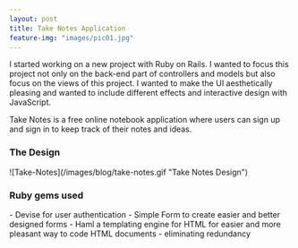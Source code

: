 ```yaml
---
layout: post
title: Take Notes Application
feature-img: "images/pic01.jpg"
---
```


I started working on a new project with Ruby on Rails. I wanted to focus this project not only on the back-end part of controllers and models but also focus on the views of this project. I wanted to make the UI aesthetically pleasing and wanted to include different effects and interactive design with JavaScript.

Take Notes is a free online notebook application where users can sign up and sign in to keep track of their notes and ideas.

<h3>The Design</h3>
![Take-Notes](/images/blog/take-notes.gif "Take Notes Design")

<h3>Ruby gems used</h3>
- Devise for user authentication
- Simple Form to create easier and better designed forms
- Haml a templating engine for HTML for easier and more pleasant way to code HTML documents - eliminating redundancy
